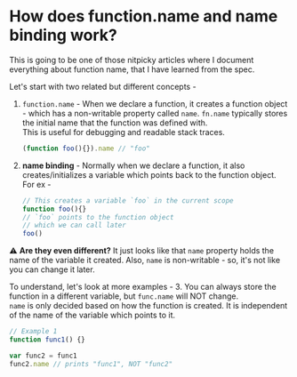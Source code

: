 # How does function.name and name binding work?

This is going to be one of those nitpicky articles where I document everything about function name, that I have learned from the spec.  

Let's start with two related but different concepts -
1. `function.name` - When we declare a function, it creates a function object - which has a non-writable property called `name`. `fn.name` typically stores the initial name that the function was defined with.   
This is useful for debugging and readable stack traces.  
	```js
	(function foo(){}).name // "foo"
	```

2. **name binding** - Normally when we declare a function, it also creates/initializes a variable which points back to the function object. For ex -
	```js
	// This creates a variable `foo` in the current scope
	function foo(){}
	// `foo` points to the function object
	// which we can call later
	foo()
	```
⚠️ **Are they even different?** It just looks like that `name` property holds the name of the variable it created. Also,  `name` is non-writable - so, it's not like you can change it later.  

To understand, let's look at more examples -
3. You can always store the function in a different variable, but `func.name` will NOT change.  
`name` is only decided based on how the function is created. It is independent of the name of the variable which points to it.
```js
// Example 1
function func1() {}

var func2 = func1
func2.name // prints "func1", NOT "func2"
```

<!--stackedit_data:
eyJwcm9wZXJ0aWVzIjoiZXh0ZW5zaW9uczpcbiAgcHJlc2V0Oi
BnZm1cbiIsImhpc3RvcnkiOlstODgzODA1NjQzLDIwMDE2Njg4
NzIsLTIwODIxMDMwOTUsLTEyMTM0Njc0MDAsMTY1ODQ5OTcyNi
wxODMwOTYyODc0LDEyMzAwMjc2MjUsMTA2MjEyMzc3MSwxMjI1
ODg2ODIwXX0=
-->